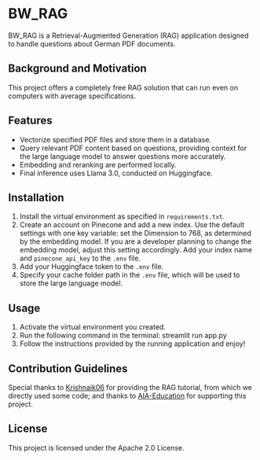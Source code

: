 # BW_RAG

BW_RAG is a Retrieval-Augmented Generation (RAG) application designed to handle questions about German PDF documents.

## Background and Motivation

This project offers a completely free RAG solution that can run even on computers with average specifications.

## Features

- Vectorize specified PDF files and store them in a database.
- Query relevant PDF content based on questions, providing context for the large language model to answer questions more accurately.
- Embedding and reranking are performed locally.
- Final inference uses Llama 3.0, conducted on Huggingface.

## Installation

1. Install the virtual environment as specified in `requirements.txt`.
2. Create an account on Pinecone and add a new index. Use the default settings with one key variable: set the Dimension to 768, as determined by the embedding model. If you are a developer planning to change the embedding model, adjust this setting accordingly. Add your index name and `pinecone_api_key` to the `.env` file.
3. Add your Huggingface token to the `.env` file.
4. Specify your cache folder path in the `.env` file, which will be used to store the large language model.

## Usage

1. Activate the virtual environment you created.
2. Run the following command in the terminal: streamlit run app.py
3. Follow the instructions provided by the running application and enjoy!

## Contribution Guidelines

Special thanks to [Krishnaik06](https://github.com/krishnaik06/Complete-Langchain-Tutorials) for providing the RAG tutorial, from which we directly used some code; and thanks to [AIA-Education](https://www.aia-edu.de/) for supporting this project.

## License

This project is licensed under the Apache 2.0 License.
